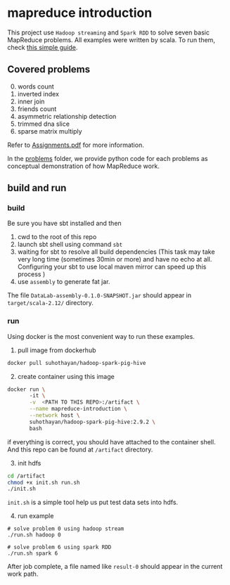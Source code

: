 # mapreduce introduction

This project use `Hadoop streaming` and `Spark RDD` to solve seven basic MapReduce problems. 
All examples were written by scala. To run them, check [this simple guide](#build-and-run).

## Covered problems

0. words count
1. inverted index
2. inner join
3. friends count
4. asymmetric relationship detection
5. trimmed dna slice 
6. sparse matrix multiply

Refer to [Assignments.pdf](./problems/Assignments.pdf) for more information.

In the [problems](./problems) folder, we provide python code for each problems as conceptual demonstration of how 
MapReduce work.

## build and run

### build 

Be sure you have sbt installed and then 

1. cwd to the root of this repo
2. launch sbt shell using command `sbt`
3. waiting for sbt to resolve all build dependencies 
(This task may take very long time (sometimes 30min or more) and have no echo at all.
Configuring your sbt to use local maven mirror can speed up this process )
4. use  `assembly` to generate fat jar.

The file `DataLab-assembly-0.1.0-SNAPSHOT.jar` should appear in `target/scala-2.12/` directory.

### run

Using docker is the most convenient way to run these examples. 
 
1. pull image from dockerhub
 
```bash
docker pull suhothayan/hadoop-spark-pig-hive
```
    
2. create container using this image

```bash
docker run \  
       -it \
       -v  <PATH TO THIS REPO>:/artifact \
       --name mapreduce-introduction \
       --network host \
       suhothayan/hadoop-spark-pig-hive:2.9.2 \
       bash
```
 if everything is correct, you should have attached to the container shell. 
 And this repo can be found at `/artifact` directory.

3. init hdfs

```bash
cd /artifact
chmod +x init.sh run.sh
./init.sh
```

`init.sh` is a simple tool help us put test data sets into hdfs.

4. run example 

```
# solve problem 0 using hadoop stream
./run.sh hadoop 0

# solve problem 6 using spark RDD
./run.sh spark 6
```

After job complete, a file named like `result-0` should appear in the current work path.


